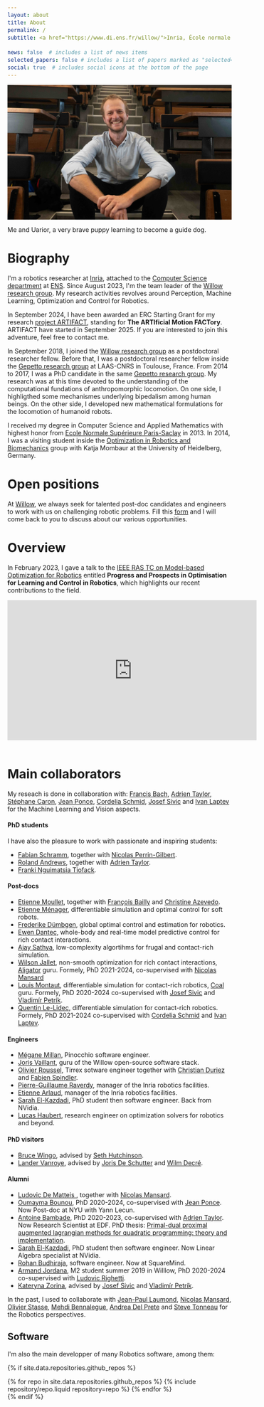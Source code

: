 ```yaml
---
layout: about
title: About
permalink: /
subtitle: <a href="https://www.di.ens.fr/willow/">Inria, École normale supérieure, Paris, France</a>.

news: false  # includes a list of news items
selected_papers: false # includes a list of papers marked as "selected={true}"
social: true  # includes social icons at the bottom of the page
---
```


<p align="center">
  <img src="../assets/img/juju_uaua.jpg" width="700" alt="Me and UaUa" align="center" data-zoomable/>
<div class="caption">
  Me and Uarior, a very brave puppy learning to become a guide dog.
</div>
</p>

# Biography

I'm a robotics researcher at [Inria](https://www.inria.fr/en), attached to the [Computer Science department](https://www.di.ens.fr) at [ENS](https://www.ens.fr).
Since August 2023, I'm the team leader of the [Willow research group](https://www.di.ens.fr/willow/).
My research activities revolves around Perception, Machine Learning, Optimization and Control for Robotics.

In September 2024, I have been awarded an ERC Starting Grant for my research [project ARTIFACT](https://www.inria.fr/en/autonomous-robots-erc-grants), standing for **The ARTIficial Motion FACTory**. 
ARTIFACT have started in September 2025. 
If you are interested to join this adventure, feel free to contact me.

In September 2018, I joined the [Willow research group](https://www.di.ens.fr/willow/) as a postdoctoral researcher fellow.
Before that, I was a postdoctoral researcher fellow inside the [Gepetto research group](http://projects.laas.fr/gepetto/index.php) at LAAS-CNRS in Toulouse, France.
From 2014 to 2017, I was a PhD candidate in the same [Gepetto research group](http://projects.laas.fr/gepetto/index.php). 
My research was at this time devoted to the understanding of the computational fundations of anthropomorphic locomotion. On one side, I highligthed some mechanismes underlying bipedalism among human beings. On the other side, I developed new mathematical formulations for the locomotion of humanoid robots.

I received my degree in Computer Science and Applied Mathematics with highest honor from [Ecole Normale Supérieure Paris-Saclay](https://ens-paris-saclay.fr/en) in 2013. In 2014, I was a visiting student inside the [Optimization in Robotics and Biomechanics](http://www.ziti.uni-heidelberg.de/de/forschung/em-orb.html) group with Katja Mombaur at the University of Heidelberg, Germany. 

# Open positions

At [Willow](https://www.di.ens.fr/willow/), we always seek for talented post-doc candidates and engineers to work with us on challenging robotic problems.
Fill this [form](https://forms.gle/psFnCibYby3kw6nA8) and I will come back to you to discuss about our various opportunities.

# Overview

In February 2023, I gave a talk to the [IEEE RAS TC on Model-based Optimization for Robotics](https://www.tcoptrob.org/) entitled **Progress and Prospects in Optimisation for Learning and Control in Robotics**, which highlights our recent contributions to the field.

<center><iframe width="560" height="315" src="https://www.youtube-nocookie.com/embed/tG64oj5GrsE?start=57" title="YouTube video player" frameborder="0" allow="accelerometer; autoplay; clipboard-write; encrypted-media; gyroscope; picture-in-picture; web-share" allowfullscreen></iframe></center>
<br>

# Main collaborators

My reseach is done in collaboration with:
[Francis Bach](https://www.di.ens.fr/~fbach/), [Adrien Taylor](https://adrientaylor.github.io/), [Stéphane Caron](https://scaron.info/), [Jean Ponce](https://www.di.ens.fr/~ponce/), [Cordelia Schmid](https://thoth.inrialpes.fr/~schmid/), [Josef Sivic](https://www.di.ens.fr/~josef/) and [Ivan Laptev](https://www.di.ens.fr/~laptev/) for the Machine Learning and Vision aspects.

#### PhD students

I have also the pleasure to work with passionate and inspiring students:

- [Fabian Schramm](https://fr.linkedin.com/in/fabian-schramm-319919178), together with [Nicolas Perrin-Gilbert](https://www.isir.upmc.fr/personnel/perrin/?lang=en).
- [Roland Andrews](https://fr.linkedin.com/in/roland-andrews/fr?original_referer=https%3A%2F%2Fwww.google.com%2F), together with [Adrien Taylor](https://adrientaylor.github.io/).
- [Franki Nguimatsia Tiofack](https://fr.linkedin.com/in/frankinguimatsia).

#### Post-docs

- [Etienne Moullet](https://fr.linkedin.com/in/etienne-moullet-a133a752), together with [François Bailly](https://fbailly.github.io/) and [Christine Azevedo](https://fr.linkedin.com/in/christine-azevedo-31406a145).
- [Etienne Ménager](https://fr.linkedin.com/in/etienne-m%C3%A9nager-6679b7127), differentiable simulation and optimal control for soft robots. 
- [Frederike Dümbgen](https://duembgen.github.io/), global optimal control and estimation for robotics.
- [Ewen Dantec](https://edantec.github.io/), whole-body and real-time model predictive control for rich contact interactions.
- [Ajay Sathya](https://fr.linkedin.com/in/ajay-sathya-438b0144), low-complexity algortihms for frugal and contact-rich simulation.
- [Wilson Jallet](https://manifoldfr.github.io/), non-smooth optimization for rich contact interactions, [Aligator](https://github.com/Simple-Robotics/aligator) guru. Formely, PhD 2021-2024, co-supervised with [Nicolas Mansard](http://projects.laas.fr/gepetto/index.php/Members/NicolasMansard)
- [Louis Montaut](https://lmontaut.github.io/), differentiable simulation for contact-rich robotics, [Coal](https://github.com/coal-library/coal) guru. Formely, PhD 2020-2024 co-supervised with [Josef Sivic](https://www.di.ens.fr/~josef/) and [Vladimír Petrík](https://petrikvladimir.github.io/).
- [Quentin Le-Lidec](https://quentinll.github.io/), differentiable simulation for contact-rich robotics. Formely, PhD 2021-2024 co-supervised with [Cordelia Schmid](https://thoth.inrialpes.fr/~schmid/) and [Ivan Laptev](https://www.di.ens.fr/~laptev/).

#### Engineers

- [Mégane Millan](https://fr.linkedin.com/in/megane-millan-0a1791125), Pinocchio software engineer.
- [Joris Vaillant](https://github.com/jorisv), guru of the Willow open-source software stack.
- [Olivier Roussel](https://team.inria.fr/rainbow/olivier-roussel/), Tirrex sotware engineer together with [Christian Duriez](https://fr.linkedin.com/in/christian-duriez-5613094) and [Fabien Spindler](https://team.inria.fr/rainbow/fabien-spindler/).
- [Pierre-Guillaume Raverdy](https://fr.linkedin.com/in/pgraverdy), manager of the Inria robotics facilities.
- [Etienne Arlaud](https://fr.linkedin.com/in/etiennearlaud?original_referer=https%3A%2F%2Fwww.google.com%2F), manager of the Inria robotics facilities.
- [Sarah El-Kazdadi](https://fr.linkedin.com/in/sarah-kazdadi-059b94210), PhD student then software engineer. Back from NVidia.
- [Lucas Haubert](https://fr.linkedin.com/in/lucas-haubert-b668a421a), research engineer on optimization solvers for robotics and beyond.

#### PhD visitors

- [Bruce Wingo](https://bwingo47.github.io/), advised by [Seth Hutchinson](https://faculty.cc.gatech.edu/~seth/).
- [Lander Vanroye](https://www.mech.kuleuven.be/en/pma/research/robotics/people/00116913), advised by [Joris De Schutter](https://scholar.google.com/citations?user=pdYQQ3wAAAAJ&hl=en) and [Wilm Decré](https://scholar.google.be/citations?user=ZgAnArUAAAAJ&hl=nl). 

#### Alumni

- [Ludovic De Matteis ](https://fr.linkedin.com/in/ludovic-de-matteis-087a4a225), together with [Nicolas Mansard](http://projects.laas.fr/gepetto/index.php/Members/NicolasMansard).
- [Oumayma Bounou](https://oumayb.github.io/), PhD 2020-2024, co-supervised with [Jean Ponce](https://www.di.ens.fr/~ponce/). Now Post-doc at NYU with Yann Lecun.
- [Antoine Bambade](https://bambade.github.io/), PhD 2020-2023, co-supervised with [Adrien Taylor](https://adrientaylor.github.io/). Now Research Scientist at EDF.
PhD thesis: [Primal-dual proximal augmented lagrangian methods for quadratic programming: theory and implementation](https://theses.fr/s253931?domaine=theses). 
- [Sarah El-Kazdadi](https://fr.linkedin.com/in/sarah-kazdadi-059b94210), PhD student then software engineer. Now Linear Algebra specialist at NVidia.
- [Rohan Budhiraja](https://github.com/proyan), software engineer. Now at SquareMind.
- [Armand Jordana](https://www.linkedin.com/in/armand-jordana-0922b2152), M2 student summer 2019 in Willlow, PhD 2020-2024 co-supervised with [Ludovic Righetti](https://www.machinesinmotion.org/).
- [Kateryna Zorina](https://ua.linkedin.com/in/kateryna-zorina), advised by [Josef Sivic](https://www.di.ens.fr/~josef/) and [Vladimír Petrík](https://petrikvladimir.github.io/).

In the past, I used to collaborate with [Jean-Paul Laumond](http://homepages.laas.fr/jpl), [Nicolas Mansard](http://projects.laas.fr/gepetto/index.php/Members/NicolasMansard), [Olivier Stasse](https://homepages.laas.fr/ostasse/hugo/), [Mehdi Bennalegue](http://mehdi.benallegue.com), [Andrea Del Prete](https://andreadelprete.github.io/) and [Steve Tonneau](http://www.stevetonneau.fr) for the Robotics perspectives.

## Software

I'm also the main developper of many Robotics software, among them:

{% if site.data.repositories.github_repos %}
<div class="repositories d-flex flex-wrap flex-md-row flex-column justify-content-between align-items-center">
  {% for repo in site.data.repositories.github_repos %}
    {% include repository/repo.liquid repository=repo %}
  {% endfor %}
</div>
{% endif %}
